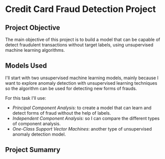 # Credit Card Fraud Detection Project

## Project Objective 
The main objective of this project is to build a model that can be capable of detect fraudulent transactions without target labels, using unsupervised machine learning algorithms.

## Models Used
I'll start with two unsupervised machine learning models, mainly because I want to explore anomaly detection with unsupervised learning techniques so the algorithm can be used for detecting new forms of frauds.

For this task I'll use:
* *Principal Component Analysis:* to create a model that can learn and detect forms of fraud without the help of labels.
* *Independent Component Analysis:* so I can compare the different types of component analysis.
* *One-Class Support Vector Machines*: another type of unsupervised anomaly detection model.

## Project Sumamry
